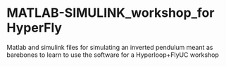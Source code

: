 # MATLAB-SIMULINK_workshop_for HyperFly
 Matlab and simulink files for simulating an inverted pendulum meant as barebones to learn to use the software for a Hyperloop+FlyUC workshop
